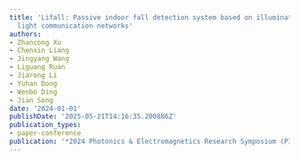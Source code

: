 ```yaml
---
title: 'Lifall: Passive indoor fall detection system based on illumination and visible
  light communication networks'
authors:
- Zhancong Xu
- Chenxin Liang
- Jingyang Wang
- Liguang Ruan
- Jiarong Li
- Yuhan Dong
- Wenbo Ding
- Jian Song
date: '2024-01-01'
publishDate: '2025-05-21T14:16:35.200886Z'
publication_types:
- paper-conference
publication: '*2024 Photonics & Electromagnetics Research Symposium (PIERS)*'
---
```

